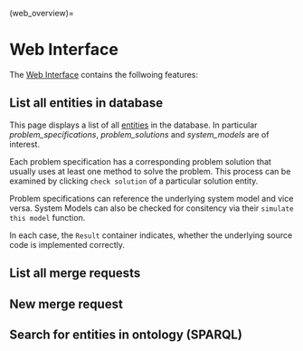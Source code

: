 (web_overview)=
# Web Interface 
[server_url]: https://testing.ackrep.org


The [Web Interface][server_url] contains the follwoing features:

## List all entities in database 


This page displays a list of all [entities](entity_types) in the database. In particular *problem_specifications*,
*problem_solutions* and *system_models* are of interest. 

Each problem specification has a corresponding problem solution that usually uses at least one method to solve the 
problem. This process can be examined by clicking `check solution` of a particular solution entity. 

Problem specifications can reference the underlying system model and vice versa. System Models can also be checked for 
consitency via their `simulate this model` function.

In each case, the `Result` container indicates, whether the underlying source code is implemented correctly.

## List all merge requests

## New merge request

## Search for entities in ontology (SPARQL)
